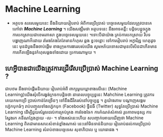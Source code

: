 # Machine Learning

- អត្ថបទ សរសេរមួយនេះ នឹងនិយាយរៀបរាប់ អំពីការប្រើប្រាស់ បច្ចេទេសមួយដែលត្រូវបានគេហៅថា ***Machine Learning*** ។ យើងសង្ឃឹមថា អត្ថបទនេះ នឹងអាចគន្លឹះ បន្ដិចបន្ដួចក្នុងការបកស្រាយជាខេមរភាសា ក្នុងបច្ចេទេសមួយនេះ ។ទោះបីជាយ៉ាង គ្រប់ការបកស្រាយ រឺបទបង្ហាញណាក៏ដោយ រមែងតែងតែតែមានកំហុស ឆ្គង ខ្វះចន្លោះ ទៅការរៀបរាប់ អក្ខាវិរុទ្ធ ហេតុដូចនេះ មុនដំបូងនឹងចាប់ផ្ដើម ខាងក្រុមការងាររបស់យើង សូមអភ័យទោសជាមុនបើសិនជាកើតមាន ការកើតឡើងនូវកំហុសឆ្គងទាំងដោយ ប្រការណាមួយ ។

## ហេអ្វីបានជាយើងត្រូវការជ្រើរើសប្រើប្រាស់ Machine Learning ?
ជាបឋម នឹងចាប់ផ្ដើមនិយាយ រៀបរាប់អំពី ពាក្យមួយឃ្លាខាងលើនេះ (Machine Learning)យើងសុំបើករង្វង់ក្រចកបន្ដិចថា នាពេលបច្ចុប្បន្ននេះ Mahchine Learning ត្រូវការគេយកមកប្រើ ប្រាស់កាន់តែច្រើនៗ ទៅនឹងជីវិតរស់នៅបច្ចុប្បន្ន ។ តួយ៉ាងតាម បណ្ដាញសង្គម ហ្វ៊េកបុកធំៗ រាប់បញ្ចួលទាំងហ្វ៊េកបុក (Facebook) ថ្វីនធឺ (Twitter) សុទ្ធតែប្រើប្រាស់ Machine Learning ដើម្បីជួយសំរួលដល់ការគ្រប់គ្រង ការចែងចែក ការកំណត់សំគាល់ រូបភាពមនុស្ស ការស្វែងរក គនីណក្លែងក្លាយ -ល- ។ ទាំងអស់នេះហើយ សបញ្ចាក់អោយឃើញថា Machine Learning ពិតជាមានសារះសំខាន់ខ្លាំងណាស់ នេះនៅមិនទាន់និយាយ រៀបរាប់ដល់ការប្រើប្រាប់ Machine Learning សំរាប់ខាងបច្ចេទេស សុខាភិបាល ឬ យោធាផង ។
